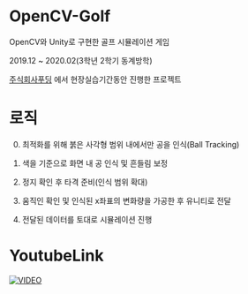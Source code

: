 # OpenCV-Golf
OpenCV와 Unity로 구현한 골프 시뮬레이션 게임

2019.12 ~ 2020.02(3학년 2학기 동계방학)

[주식회사푸딩](https://www.vpudding.com/about) 에서 현장실습기간동안 진행한 프로젝트

# 로직
0. 최적화를 위해 붉은 사각형 범위 내에서만 공을 인식(Ball Tracking)

1. 색을 기준으로 화면 내 공 인식 및 흔들림 보정

2. 정지 확인 후 타격 준비(인식 범위 확대)

3. 움직인 확인 및 인식된 x좌표의 변화량을 가공한 후 유니티로 전달

4. 전달된 데이터를 토대로 시뮬레이션 진행

# YoutubeLink

[![VIDEO](https://img.youtube.com/vi/Il-_TnemJFk/0.jpg)](https://www.youtube.com/watch?v=Il-_TnemJFk?t=0s)
